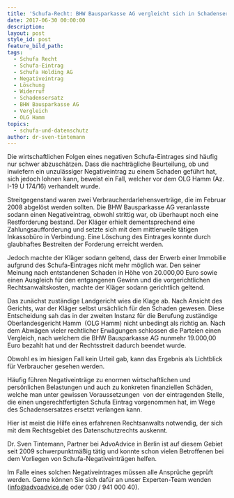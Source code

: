 ```yaml
---
title: 'Schufa-Recht: BHW Bausparkasse AG vergleicht sich in Schadensersatzprozess nach Negativeintrag'
date: 2017-06-30 00:00:00
description:
layout: post
style_id: post
feature_bild_path:
tags:
  - Schufa Recht
  - Schufa-Eintrag
  - Schufa Holding AG
  - Negativeintrag
  - Löschung
  - Widerruf
  - Schadensersatz
  - BHW Bausparkasse AG
  - Vergleich
  - OLG Hamm
topics:
  - schufa-und-datenschutz
author: dr-sven-tintemann
---
```



Die wirtschaftlichen Folgen eines negativen Schufa-Eintrages sind h&auml;ufig nur schwer abzusch&auml;tzen. Dass die nachtr&auml;gliche Beurteilung, ob und inwiefern ein unzul&auml;ssiger Negativeintrag zu einem Schaden gef&uuml;hrt hat, sich jedoch lohnen kann, beweist ein Fall, welcher vor dem OLG Hamm (Az. I-19 U 174/16) verhandelt wurde.

Streitgegenstand waren zwei Verbraucherdarlehensvertr&auml;ge, die im Februar 2008 abgel&ouml;st werden sollten. Die BHW Bausparkasse AG veranlasste sodann einen Negativeintrag, obwohl strittig war, ob &uuml;berhaupt noch eine Restforderung bestand. Der Kl&auml;ger erhielt dementsprechend eine Zahlungsaufforderung und setzte sich mit dem mittlerweile t&auml;tigen Inkassob&uuml;ro in Verbindung. Eine L&ouml;schung des Eintrages konnte durch glaubhaftes Bestreiten der Forderung erreicht werden.

Jedoch machte der Kl&auml;ger sodann geltend, dass der Erwerb einer Immobilie aufgrund des Schufa-Eintrages nicht mehr m&ouml;glich war. Den seiner Meinung nach entstandenen Schaden in H&ouml;he von 20.000,00 Euro sowie einen Ausgleich f&uuml;r den entgangenen Gewinn und die vorgerichtlichen Rechtsanwaltskosten, machte der Kl&auml;ger sodann gerichtlich geltend.

Das zun&auml;chst zust&auml;ndige Landgericht wies die Klage ab. Nach Ansicht des Gerichts, war der Kl&auml;ger selbst urs&auml;chlich f&uuml;r den Schaden gewesen. Diese Entscheidung sah das in der zweiten Instanz f&uuml;r die Berufung zust&auml;ndige Oberlandesgericht Hamm&nbsp; (OLG Hamm) nicht unbedingt als richtig an. Nach dem Abw&auml;gen vieler rechtlicher Erw&auml;gungen schlossen die Parteien einen Vergleich, nach welchem die BHW Bausparkasse AG nunmehr 19.000,00 Euro bezahlt hat und der Rechtsstreit dadurch beendet wurde.

Obwohl es im hiesigen Fall kein Urteil gab, kann das Ergebnis als Lichtblick f&uuml;r Verbraucher gesehen werden.

H&auml;ufig f&uuml;hren Negativeintr&auml;ge zu enormen wirtschaftlichen und pers&ouml;nlichen Belastungen und auch zu konkreten finanziellen Sch&auml;den, welche man unter gewissen Voraussetzungen&nbsp; von der eintragenden Stelle, die einen ungerechtfertigten Schufa Eintrag vorgenommen hat, im Wege des Schadensersatzes ersetzt verlangen kann.

Hier ist meist die Hilfe eines erfahrenen Rechtsanwalts notwendig, der sich mit dem Rechtsgebiet des Datenschutzrechts auskennt.

Dr. Sven Tintemann, Partner bei AdvoAdvice in Berlin ist auf diesem Gebiet seit 2009 schwerpunktm&auml;&szlig;ig t&auml;tig und konnte schon vielen Betroffenen bei dem Vorliegen von Schufa-Negativeintr&auml;gen helfen.

Im Falle eines solchen Negativeintrages m&uuml;ssen alle Anspr&uuml;che gepr&uuml;ft werden. Gerne k&ouml;nnen Sie sich daf&uuml;r an unser Experten-Team wenden ([info@advoadvice.de](mailto:info@advoadvice.de) oder 030 / 941 000 40).
